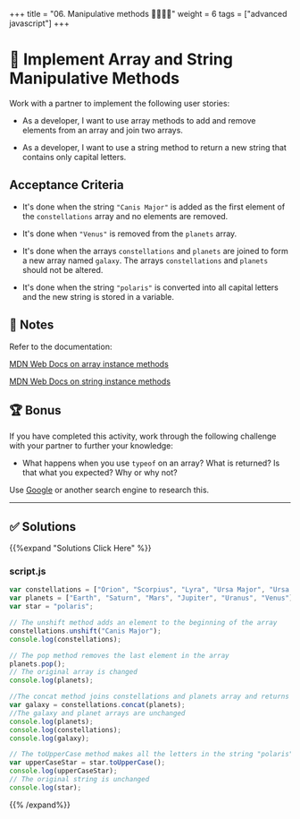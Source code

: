 +++
title = "06. Manipulative methods 👩‍🎓👨‍🎓"
weight = 6
tags = ["advanced javascript"] 
+++

# 📖 Implement Array and String Manipulative Methods

Work with a partner to implement the following user stories:

* As a developer, I want to use array methods to add and remove elements from an array and join two arrays.

* As a developer, I want to use a string method to return a new string that contains only capital letters. 

## Acceptance Criteria

* It's done when the string `"Canis Major"` is added as the first element of the `constellations` array and no elements are removed. 

* It's done when `"Venus"` is removed from the `planets` array.

* It's done when the arrays `constellations` and `planets` are joined to form a new array named `galaxy`. The arrays `constellations` and `planets` should not be altered.

* It's done when the string `"polaris"` is converted into all capital letters and the new string is stored in a variable.

## 📝 Notes

Refer to the documentation:

[MDN Web Docs on array instance methods](https://developer.mozilla.org/en-US/docs/Web/JavaScript/Reference/Global_Objects/Array#Instance_methods)

[MDN Web Docs on string instance methods](https://developer.mozilla.org/en-US/docs/Web/JavaScript/Reference/Global_Objects/String#Instance_methods)

## 🏆 Bonus

If you have completed this activity, work through the following challenge with your partner to further your knowledge:

* What happens when you use `typeof` on an array? What is returned? Is that what you expected? Why or why not? 

Use [Google](https://www.google.com) or another search engine to research this. 

---

## ✅ Solutions 
{{%expand "Solutions Click Here" %}}
### script.js
```js
var constellations = ["Orion", "Scorpius", "Lyra", "Ursa Major", "Ursa Minor"];
var planets = ["Earth", "Saturn", "Mars", "Jupiter", "Uranus", "Venus"];
var star = "polaris";

// The unshift method adds an element to the beginning of the array 
constellations.unshift("Canis Major");
console.log(constellations);

// The pop method removes the last element in the array
planets.pop();
// The original array is changed
console.log(planets);

//The concat method joins constellations and planets array and returns new array
var galaxy = constellations.concat(planets);
//The galaxy and planet arrays are unchanged
console.log(planets);
console.log(constellations);
console.log(galaxy);

// The toUpperCase method makes all the letters in the string "polaris" capital letters
var upperCaseStar = star.toUpperCase();
console.log(upperCaseStar);
// The original string is unchanged
console.log(star);
```
{{% /expand%}}